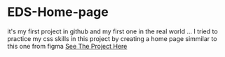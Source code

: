 # EDS-Home-page
it's my first project in github and my first one in the real world ... I tried to practice my css skills in this project by creating a home page simmilar to this one from figma [See The Project Here](https://www.figma.com/file/rY4JGCJ2H73eCNcz2RqmGx/EDS-Website)
